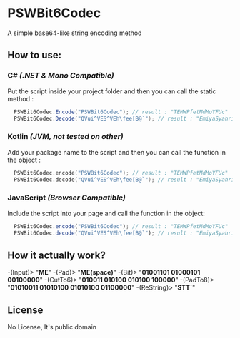 # PSWBit6Codec
A simple base64-like string encoding method

## How to use:
### C# _(.NET & Mono Compatible)_
Put the script inside your project folder and then you can call the static method :
```cs
  PSWBit6Codec.Encode("PSWBit6Codec"); // result : "TEMWPfetMdMoYFUc"
  PSWBit6Codec.Decode("QVui^VES^VEh\fee[B@`"); // result : "EmiyaSyahriel"
```

### Kotlin _(JVM, not tested on other)_
Add your package name to the script and then you can call the function in the object :
```kotlin
  PSWBit6Codec.encode("PSWBit6Codec"); // result : "TEMWPfetMdMoYFUc"
  PSWBit6Codec.decode("QVui^VES^VEh\fee[B@`"); // result : "EmiyaSyahriel"
```

### JavaScript _(Browser Compatible)_
Include the script into your page and call the function in the object:
```js
  PSWBit6Codec.encode("PSWBit6Codec"); // result : "TEMWPfetMdMoYFUc"
  PSWBit6Codec.decode("QVui^VES^VEh\fee[B@`"); // result : "EmiyaSyahriel"
```

## How it actually work?
-(Input)> "**ME**" 
-(Pad)> "**ME(space)**" 
-(Bit)> "**01001101 01000101 00100000**"
-(CutTo6)> "**010011 010100 010100 100000**" 
-(PadTo8)> "**01010011 01010100 01010100 01100000**"
-(ReString)> "**STT`**"

## License
No License, It's public domain